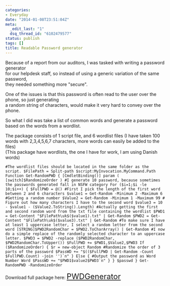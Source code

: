 ```yaml
---
categories:
- Everyday
date: "2014-01-08T23:51:04Z"
meta:
  _edit_last: "1"
  dsq_thread_id: "6102479577"
status: publish
tags: []
title: Readable Password generator
---
```

Because of a report from our auditors, I was tasked with writing a password generator  
for our helpdesk staff, so instead of using a generic variation of the same password,  
they needed something more "secure".

One of the issues is that this password is often read to the user over the phone, so just generating  
a random string of characters, would make it very hard to convey over the phone.

So what I did was take a list of common words and generate a password based on the words from a wordlist.

The package consists of 1 script file, and 6 wordlist files (I have taken 100 words with 2,3,4,5,6,7 characters, more words can easily be added to the files)  
 (This package have wordlists, the one I have for work, I am using Danish words)

```
#The wordlist files should be located in the same folder as the script. $FilePath = Split-path $script:MyInvocation.MyCommand.Path Function Get-RandomPWD { [CmdletBinding()] param ( [switch]$RandomizeOrder ) #I generate 10 password, because sometimes the passwords generated fall in NSFW category For ($i=1;$i -le 10;$i++) { $FullPWD = @() #First I pick the length of the first word between 2 and 6 characters $value1 = Get-Random -Minimum 2 -Maximum 6 #Getting a random number $Value2 = Get-Random -Minimum 1 -Maximum 99 # Figure out how many characters I have to the second word $value3 = 10 - $value1 - ($Value2.ToString().Length) #Actually getting the first and second random word from the txt file containing the wordlist $PWD1 = Get-Content "$FilePath\uk$($value1).txt" | Get-Random $PWD2 = Get-Content "$FilePath\uk$($value3).txt" | Get-Random #To make sure I have at least 1 uppercase letter, I select a random letter from the second word [STRING]$PWD2RandomChar = $PWD2.ToCharArray() | Get-Random #I now do a simple replace of the randomly selected character to an uppercase letter. $PWD3 = $PWD2 -replace ($PWD2RandomChar, $PWD2RandomChar.ToUpper()) $FullPWD += $PWD1,$Value2,$PWD3 If ($RandomizeOrder) { $r = new-object Random #Randomize the order of 3 parts of the password $PassWD += "$(($FullPWD | Get-Random -Count $FullPWD.Count) -join '')`n" } Else { #Output the password as Word Number Word $PassWD += "$PWD1$value2$PWD3`n" } } $passwd } Get-RandomPWD -RandomizeOrder
```

Download full package here: <font size="5"><a href="http://www.xipher.dk/WordPress/wp-content/uploads/PWDGenerator.zip">PWDGenerator</a></font>

